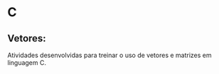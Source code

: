 # C

## Vetores: 
Atividades desenvolvidas para treinar o uso de vetores e matrizes em linguagem C. 
